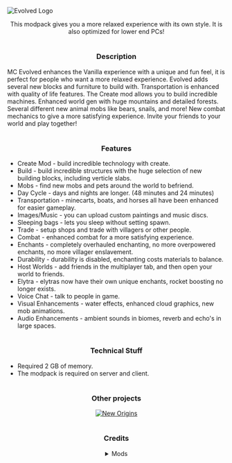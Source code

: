 ![Evolved Logo](https://cdn.modrinth.com/data/cached_images/f9cf059957fe7867c8ec1d215d32c0408507bce0.png)

<center></center>
<center>  
  This modpack gives you a more relaxed experience with its own style. It is also optimized for lower end PCs!</center>

  #
### <center></center>
### <center>Description</center>
MC Evolved enhances the Vanilla experience with a unique and fun feel, it is perfect for people who want a more relaxed experience. Evolved adds several new blocks and furniture to build with. Transportation is enhanced with quality of life features. The Create mod allows you to build incredible machines. Enhanced world gen with huge mountains and detailed forests. Several different new animal mobs like bears, snails, and more! New combat mechanics to give a more satisfying experience. Invite your friends to your world and play together!

#
### <center></center>
### <center>Features</center>
- Create Mod - build incredible technology with create.
- Build - build incredible structures with the huge selection of new building blocks, including verticle slabs.
- Mobs - find new mobs and pets around the world to befriend.
- Day Cycle - days and nights are longer. (48 minutes and 24 minutes)
- Transportation - minecarts, boats, and horses all have been enhanced for easier gameplay.
- Images/Music - you can upload custom paintings and music discs.
- Sleeping bags - lets you sleep without setting spawn.
- Trade - setup shops and trade with villagers or other people.
- Combat - enhanced combat for a more satisfying experience.
- Enchants - completely overhauled enchanting, no more overpowered enchants, no more villager enslavement.
- Durability - durability is disabled, enchanting costs materials to balance.
- Host Worlds - add friends in the multiplayer tab, and then open your world to friends.
- Elytra - elytras now have their own unique enchants, rocket boosting no longer exists.
- Voice Chat - talk to people in game.
- Visual Enhancements - water effects, enhanced cloud graphics, new mob animations.
- Audio Enhancements - ambient sounds in biomes, reverb and echo's in large spaces.

#
### <center></center>
### <center>Technical Stuff</center>
- Required 2 GB of memory. 
- The modpack is required on server and client.

#
### <center></center>
### <center>Other projects</center>

<center></center>
<center>  
  
[![New Origins](https://cdn.modrinth.com/data/cached_images/e17eee8070ce2ace6d4c2648a09b5645ee2c53a2.png)](https://modrinth.com/modpack/new-origins)

#
### <center></center>
### <center>Credits</center>
<details>
<summary>Mods</summary>

- [backpacked-fabric](https://www.curseforge.com/minecraft/mc-mods/backpacked-fabric)
- [catalogue](https://www.curseforge.com/minecraft/mc-mods/catalogue)
- [chimes](https://www.curseforge.com/minecraft/mc-mods/chimes)
- [configured](https://www.curseforge.com/minecraft/mc-mods/configured)
- [framework](https://www.curseforge.com/minecraft/mc-mods/framework)
- [menulogue](https://www.curseforge.com/minecraft/mc-mods/menulogue)
- [mighty-mail-fabric](https://www.curseforge.com/minecraft/mc-mods/mighty-mail-fabric)
- [armorful](https://modrinth.com/mod/armorful)
- [mru](https://modrinth.com/mod/mru)
- [sound](https://modrinth.com/mod/sound)
- [seamless-loading-screen](https://modrinth.com/mod/seamless-loading-screen)
